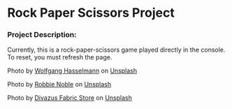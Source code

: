 # Rock Paper Scissors Project

<h3>Project Description:</h3>

Currently, this is a rock-paper-scissors game played directly in the console. To reset, you must refresh the page.

Photo by <a href="https://unsplash.com/@wolfgang_hasselmann?utm_source=unsplash&utm_medium=referral&utm_content=creditCopyText">Wolfgang Hasselmann</a> on <a href="https://unsplash.com/s/photos/pebble?utm_source=unsplash&utm_medium=referral&utm_content=creditCopyText">Unsplash</a>

Photo by <a href="https://unsplash.com/@rbbnbl?utm_source=unsplash&utm_medium=referral&utm_content=creditCopyText">Robbie Noble</a> on <a href="https://unsplash.com/s/photos/crumpled-paper?utm_source=unsplash&utm_medium=referral&utm_content=creditCopyText">Unsplash</a>

Photo by <a href="https://unsplash.com/@divazus?utm_source=unsplash&utm_medium=referral&utm_content=creditCopyText">Divazus Fabric Store</a> on <a href="https://unsplash.com/s/photos/scissors?utm_source=unsplash&utm_medium=referral&utm_content=creditCopyText">Unsplash</a>

